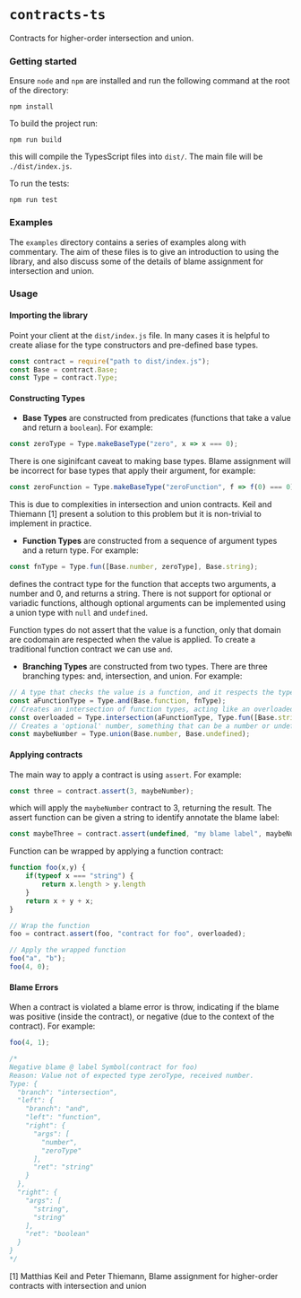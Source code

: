 # `contracts-ts`

Contracts for higher-order intersection and union.

### Getting started

Ensure `node` and `npm` are installed and run the following command at the root of the directory:

```
npm install
```

To build the project run:

```
npm run build
```

this will compile the TypesScript files into `dist/`. The main file will be `./dist/index.js`.

To run the tests:

```
npm run test
```

### Examples

The `examples` directory contains a series of examples along with commentary. The aim of these files is to give an introduction to using the library, and also discuss some of the details of blame assignment for intersection and union.

### Usage

#### Importing the library

Point your client at the `dist/index.js` file. In many cases it is helpful to create aliase for the type constructors and pre-defined base types.

```js
const contract = require("path to dist/index.js");
const Base = contract.Base;
const Type = contract.Type;
```

#### Constructing Types

- **Base Types** are constructed from predicates (functions that take a value and return a `boolean`). For example:
```javascript
const zeroType = Type.makeBaseType("zero", x => x === 0);
```
There is one siginifcant caveat to making base types. Blame assignment will be incorrect for base types that apply their argument, for example:
```javascript
const zeroFunction = Type.makeBaseType("zeroFunction", f => f(0) === 0);
```
This is due to complexities in intersection and union contracts. Keil and Thiemann [1] present a solution to this problem but it is non-trivial to implement in practice.

- **Function Types** are constructed from a sequence of argument types and a return type. For example:
```javascript
const fnType = Type.fun([Base.number, zeroType], Base.string);
```
defines the contract type for the function that accepts two arguments, a number and 0, and returns a string. There is not support for optional or variadic functions, although optional arguments can be implemented using a union type with `null` and `undefined`.

Function types do not assert that the value is a function, only that domain are codomain are respected when the value is applied. To create a traditional function contract we can use `and`.

- **Branching Types** are constructed from two types. There are three branching types: and, intersection, and union. For example:
```javascript
// A type that checks the value is a function, and it respects the type [number,0] -> string.
const aFunctionType = Type.and(Base.function, fnType);
// Creates an intersection of function types, acting like an overloaded function.
const overloaded = Type.intersection(aFunctionType, Type.fun([Base.string, Base.string], Base.boolean));
// Creates a 'optional' number, something that can be a number or undefined.
const maybeNumber = Type.union(Base.number, Base.undefined);
```

#### Applying contracts
The main way to apply a contract is using `assert`. For example:
```javascript
const three = contract.assert(3, maybeNumber);
```
which will apply the `maybeNumber` contract to 3, returning the result. The assert function can be given a string to identify annotate the blame label:
```javascript
const maybeThree = contract.assert(undefined, "my blame label", maybeNumber);
```

Function can be wrapped by applying a function contract:
```javascript
function foo(x,y) {
    if(typeof x === "string") {
        return x.length > y.length
    }
    return x + y + x;
}

// Wrap the function
foo = contract.assert(foo, "contract for foo", overloaded);

// Apply the wrapped function
foo("a", "b");
foo(4, 0);
```

#### Blame Errors
When a contract is violated a blame error is throw, indicating if the blame was positive (inside the contract), or negative (due to the context of the contract). For example:

```javascript
foo(4, 1);

/*
Negative blame @ label Symbol(contract for foo)
Reason: Value not of expected type zeroType, received number.
Type: {
  "branch": "intersection",
  "left": {
    "branch": "and",
    "left": "function",
    "right": {
      "args": [
        "number",
        "zeroType"
      ],
      "ret": "string"
    }
  },
  "right": {
    "args": [
      "string",
      "string"
    ],
    "ret": "boolean"
  }
}
*/
```


[1] Matthias Keil and Peter Thiemann, Blame assignment for higher-order contracts with intersection and union
